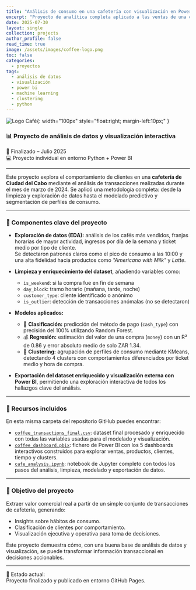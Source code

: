 ```yaml
---
title: "Análisis de consumo en una cafetería con visualización en Power BI"
excerpt: "Proyecto de analítica completa aplicado a las ventas de una cafetería. Incluye análisis exploratorio, modelos predictivos y dashboards interactivos en Power BI."
date: 2025-07-30
layout: single
collection: projects
author_profile: false
read_time: true
image: /assets/images/coffee-logo.png
toc: false
categories:
  - proyectos
tags:
  - análisis de datos
  - visualización
  - power bi
  - machine learning
  - clustering
  - python
---
```


![Logo Café](/assets/images/coffee-logo.png){: width="100px" style="float:right; margin-left:10px;" }

### 📊 Proyecto de análisis de datos y visualización interactiva  
📅 Finalizado – Julio 2025  
💻 Proyecto individual en entorno Python + Power BI

---

Este proyecto explora el comportamiento de clientes en una **cafetería de Ciudad del Cabo** mediante el análisis de transacciones realizadas durante el mes de marzo de 2024. Se aplicó una metodología completa: desde la limpieza y exploración de datos hasta el modelado predictivo y segmentación de perfiles de consumo.

---

### 🧠 Componentes clave del proyecto

- **Exploración de datos (EDA):** análisis de los cafés más vendidos, franjas horarias de mayor actividad, ingresos por día de la semana y ticket medio por tipo de cliente.  
  Se detectaron patrones claros como el pico de consumo a las 10:00 y una alta fidelidad hacia productos como *"Americano with Milk"* y *Latte*.

- **Limpieza y enriquecimiento del dataset**, añadiendo variables como:
  - `is_weekend`: si la compra fue en fin de semana
  - `day_block`: tramo horario (mañana, tarde, noche)
  - `customer_type`: cliente identificado o anónimo
  - `is_outlier`: detección de transacciones anómalas (no se detectaron)

- **Modelos aplicados:**
  - 🔢 **Clasificación:** predicción del método de pago (`cash_type`) con precisión del 100% utilizando Random Forest.
  - 💰 **Regresión:** estimación del valor de una compra (`money`) con un R² de 0.86 y error absoluto medio de solo ZAR 1.34.
  - 🧩 **Clustering:** agrupación de perfiles de consumo mediante KMeans, detectando 4 clusters con comportamientos diferenciados por ticket medio y hora de compra.

- **Exportación del dataset enriquecido y visualización externa con Power BI**, permitiendo una exploración interactiva de todos los hallazgos clave del análisis.

---

### 📁 Recursos incluidos

En esta misma carpeta del repositorio GitHub puedes encontrar:

- [`coffee_transactions_final.csv`](./coffee_transactions_final.csv): dataset final procesado y enriquecido con todas las variables usadas para el modelado y visualización.
- [`coffee_dashboard.pbix`](./coffee_dashboard.pbix): fichero de Power BI con los 5 dashboards interactivos construidos para explorar ventas, productos, clientes, tiempo y clusters.
- [`cafe_analysis.ipynb`](./cafe_analysis.ipynb): notebook de Jupyter completo con todos los pasos del análisis, limpieza, modelado y exportación de datos.

---

### 🎯 Objetivo del proyecto

Extraer valor comercial real a partir de un simple conjunto de transacciones de cafetería, generando:
- Insights sobre hábitos de consumo.
- Clasificación de clientes por comportamiento.
- Visualización ejecutiva y operativa para toma de decisiones.

Este proyecto demuestra cómo, con una buena base de análisis de datos y visualización, se puede transformar información transaccional en decisiones accionables.

---

📌 Estado actual:  
Proyecto finalizado y publicado en entorno GitHub Pages.

